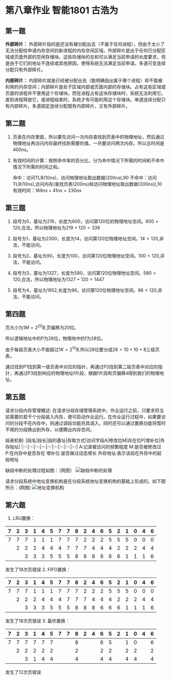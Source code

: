 # 第八章作业 智能1801 古浩为

## 第一题

**外部碎片：**
    外部碎片指的是还没有被分配出去（不属于任何进程），但由于太小了无法分配给申请内存空间的新进程的内存空闲区域。外部碎片是出于任何已分配区域或页面外部的空闲存储块。这些存储块的总和可以满足当前申请的长度要求，但是由于它们的地址不连续或其他原因，使得系统无法满足当前申请。多道可变连续分配只有外部碎片。

**内部碎片：**
    内部碎片就是已经被分配出去（能明确指出属于哪个进程）却不能被利用的内存空间；内部碎片是处于区域内部或页面内部的存储块。占有这些区域或页面的进程并不使用这个存储块。而在进程占有这块存储块时，系统无法利用它。直到进程释放它，或进程结束时，系统才有可能利用这个存储块。单道连续分配只有内部碎片。多道固定连续分配既有内部碎片，又有外部碎片。

## 第二题

1. 页表在内存里面，所以要先访问一次内存查找到页表中的物理地址，然后通过物理地址再访问内存最终找到需要的值。一共要访问两次内存。所以总时间是400ns。

2. 有效时间的计算：按照命中率的百分比，分为命中情况下所需的时间和不命中情况下所需的时间之和。

   命中：访问TLB(10ns)，访问物理地址取出数据(200ns),$90%*(10ns+200ns)=189ns$
   不命中：访问TLB(10ns),访问内存(查找页表(200ns)和访问物理地址取出数据(200ns)),$10%*(200ns+200ns+10ns)=41ns$
   有效时间：$189ns+41ns=230ns$

## 第三题

1. 段号为0，基址为219，长度为600，访问第120位的物理地址空间。$600>120$,合法，所以物理地址为$219+120=339$

2. 段号为1，基址为2300，长度为14，访问第120位物理地址空间。$14<120$,非法，不能访问。

3. 段号为2，基址为90，长度为100，访问第120位物理地址空间。$100<120$,非法，不能访问。

4. 段号为3，基址为1327，长度为580，访问第120位物理地址空间。$580>120$,合法，所以物理地址为$1327+120=1447$

5. 段号为4，基址为1952,长度为96，访问第120位物理地址空间。$96<120$,非法，不能访问。

## 第四题

页大小为$1M=2^{20}B$,页偏移为20位。

所以逻辑地址中的P为28位，物理地中的f为28位。

由于每级页表大小不能超过$1K=2^{10}B$,所以28位要分成$28=10+10+8$三级页表。

通过找到P1找到第一级页表中对应的指针，再通过P2找到第二级页表中对应的指针，再通过P3找到响应的物理地址f片段，根据f片段和页偏移d得到我们的物理地址。

## 第五题

请求分段内存管理概述: 在请求分段存储管理系统中，作业运行之前，只要求将当前需要的若干个分段装入内存，便可启动作业运行。在作业运行过程中，如果要访问的分段不在内存中，则通过调段功能将其调入，同时还可以通过置换功能将暂时不用的分段换出到外存，以便腾出内存空间。

段表机制:
|段名|段长|段的基址|存取方式|访问字段A|修改位M|存在位P|增补位|外存始址|
|:-:|:-:|:-:|:-:|:-:|:-:|:-:|:-:|:-:|
A:记录被访问的频繁程度
M:是否被修改过
P:在内存中是否存在
增补位:是否做过动态增长
外存地址:表示该段在外存中的起始地址

缺段中断的处理过程如图：（网图）
![缺段中断的处理](D:/VSCode/code/Markdown/操作系统/缺段处理.png)

请求分段系统中地址变换机构是在分段系统地址变换机构的基础上形成的。如下图所示：(网图)
![地址变换机构](D:/VSCode/code/Markdown/操作系统/地址变换机构.png)

## 第六题

1. LRU置换：

|7|2|3|1|4|5|7|7|8|2|4|6|5|2|1|0|4|6|
|:-:|:-:|:-:|:-:|:-:|:-:|:-:|:-:|:-:|:-:|:-:|:-:|:-:|:-:|:-:|:-:|:-:|:-:|
|7|7|7|1|1|1|7|7|7|2|2|2|5|5|5|0|0|0|
| |2|2|2|4|4|4|7|7|7|4|4|4|2|2|2|4|4|
| | |3|3|3|5|5|5|8|8|8|6|6|6|1|1|1|6|

发生了18次页错误
2. FIFO置换：

|7|2|3|1|4|5|7|7|8|2|4|6|5|2|1|0|4|6|
|:-:|:-:|:-:|:-:|:-:|:-:|:-:|:-:|:-:|:-:|:-:|:-:|:-:|:-:|:-:|:-:|:-:|:-:|
|7|7|7|1|1|1|7|7|7|2|2|2|5|5|5|0|0|0|
| |2|2|2|4|4|4|7|7|7|4|4|4|2|2|2|4|4|
| | |3|3|3|5|5|5|8|8|8|6|6|6|1|1|1|6|

发生了18次页错误
3. 最优置换：

|7|2|3|1|4|5|7|7|8|2|4|6|5|2|1|0|4|6|
|:-:|:-:|:-:|:-:|:-:|:-:|:-:|:-:|:-:|:-:|:-:|:-:|:-:|:-:|:-:|:-:|:-:|:-:|
|7|7|7|7|7|7| | |8| | |6|5| |1|0| |6|
| |2|2|2|2|2| | |2| | |2|2| |2|2| |2|
| | |3|1|4|4| | |4| | |4|4| |4|4| |4|

发生了12次页错误
